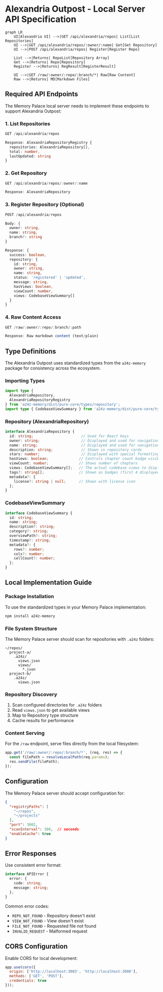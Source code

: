 # Alexandria Outpost - Local Server API Specification

```mermaid
graph LR
    UI[Alexandria UI] -->|GET /api/alexandria/repos| List[List Repositories]
    UI -->|GET /api/alexandria/repos/:owner/:name| Get[Get Repository]
    UI -->|POST /api/alexandria/repos| Register[Register Repo]
    
    List -->|Returns| RepoList[Repository Array]
    Get -->|Returns| Repo[Repository]
    Register -->|Returns| RegResult[RegisterResult]
    
    UI -->|GET /raw/:owner/:repo/:branch/*| Raw[Raw Content]
    Raw -->|Returns| MD[Markdown Files]
```

## Required API Endpoints

The Memory Palace local server needs to implement these endpoints to support Alexandria Outpost:

### 1. List Repositories
```typescript
GET /api/alexandria/repos

Response: AlexandriaRepositoryRegistry {
  repositories: AlexandriaRepository[],
  total: number,
  lastUpdated: string
}
```

### 2. Get Repository
```typescript
GET /api/alexandria/repos/:owner/:name

Response: AlexandriaRepository
```

### 3. Register Repository (Optional)
```typescript
POST /api/alexandria/repos

Body: {
  owner: string,
  name: string,
  branch?: string
}

Response: {
  success: boolean,
  repository: {
    id: string,
    owner: string,
    name: string,
    status: 'registered' | 'updated',
    message: string,
    hasViews: boolean,
    viewCount: number,
    views: CodebaseViewSummary[]
  }
}
```

### 4. Raw Content Access
```typescript
GET /raw/:owner/:repo/:branch/:path

Response: Raw markdown content (text/plain)
```

## Type Definitions

The Alexandria Outpost uses standardized types from the `a24z-memory` package for consistency across the ecosystem.

### Importing Types
```typescript
import type { 
  AlexandriaRepository,
  AlexandriaRepositoryRegistry 
} from 'a24z-memory/dist/pure-core/types/repository';
import type { CodebaseViewSummary } from 'a24z-memory/dist/pure-core/types/summary';
```

### Repository (AlexandriaRepository)
```typescript
interface AlexandriaRepository {
  id: string;                      // Used for React keys
  owner: string;                   // Displayed and used for navigation
  name: string;                    // Displayed and used for navigation
  description: string;             // Shown in repository cards
  stars: number;                   // Displayed with special formatting (k for thousands)
  hasViews: boolean;              // Controls chapter count badge visibility
  viewCount: number;              // Shows number of chapters
  views: CodebaseViewSummary[];   // The actual codebase views to display
  tags?: string[];                // Shown as badges (first 4 displayed)
  metadata?: {
    license?: string | null;      // Shown with license icon
  };
}
```

### CodebaseViewSummary
```typescript
interface CodebaseViewSummary {
  id: string;
  name: string;
  description?: string;
  category?: string;
  overviewPath?: string;
  timestamp?: string;
  metadata?: {
    rows?: number;
    cols?: number;
    cellCount?: number;
  };
}
```

## Local Implementation Guide

### Package Installation
To use the standardized types in your Memory Palace implementation:
```bash
npm install a24z-memory
```

### File System Structure
The Memory Palace server should scan for repositories with `.a24z` folders:
```
~/repos/
  project-a/
    .a24z/
      views.json
      views/
        *.json
  project-b/
    .a24z/
      views.json
```

### Repository Discovery
1. Scan configured directories for `.a24z` folders
2. Read `views.json` to get available views
3. Map to Repository type structure
4. Cache results for performance

### Content Serving
For the `/raw` endpoint, serve files directly from the local filesystem:
```javascript
app.get('/raw/:owner/:repo/:branch/*', (req, res) => {
  const filePath = resolveLocalPath(req.params);
  res.sendFile(filePath);
});
```

## Configuration

The Memory Palace server should accept configuration for:
```json
{
  "registryPaths": [
    "~/repos",
    "~/projects"
  ],
  "port": 3002,
  "scanInterval": 300,  // seconds
  "enableCache": true
}
```

## Error Responses

Use consistent error format:
```typescript
interface APIError {
  error: {
    code: string;
    message: string;
  };
}
```

Common error codes:
- `REPO_NOT_FOUND` - Repository doesn't exist
- `VIEW_NOT_FOUND` - View doesn't exist
- `FILE_NOT_FOUND` - Requested file not found
- `INVALID_REQUEST` - Malformed request

## CORS Configuration

Enable CORS for local development:
```javascript
app.use(cors({
  origin: ['http://localhost:3003', 'http://localhost:3000'],
  methods: ['GET', 'POST'],
  credentials: true
}));
```